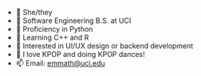 - 🧑 She/they
- 🏫 Software Engineering B.S. at UCI
- 📃 Proficiency in Python
- 🌱 Learning C++ and R
- 💭 Interested in UI/UX design or backend development
- 👯 I love KPOP and doing KPOP dances!
- 📫 Email: emmath@uci.edu
